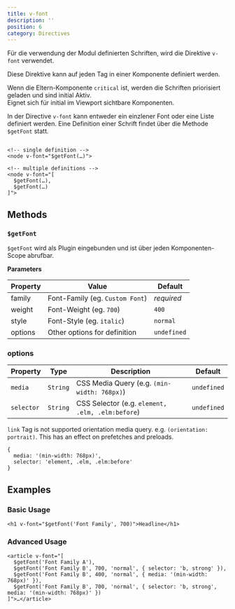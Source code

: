```yaml
---
title: v-font
description: ''
position: 6
category: Directives
---
```


Für die verwendung der Modul definierten Schriften, wird die Direktive `v-font` verwendet.

Diese Direktive kann auf jeden Tag in einer Komponente definiert werden. 

<alert>
Wenn die Eltern-Komponente <code>critical</code> ist, werden die Schriften priorisiert geladen und sind initial Aktiv.<br>
Eignet sich für initial im Viewport sichtbare Komponenten.
</alert>

In der Directive `v-font` kann entweder ein einzlener Font oder eine Liste definiert werden. Eine Definition einer Schrift findet über die Methode `$getFont` statt.

```html[example]

<!-- single definition -->
<node v-font="$getFont(…)">

<!-- multiple definitions -->
<node v-font="[
  $getFont(…),
  $getFont(…)
]">

```

## Methods
### `$getFont`

`$getFont` wird als Plugin eingebunden und ist über jeden Komponenten-Scope abrufbar. 

**Parameters**

| Property | Value                           | Default     |
| -------- | ------------------------------- | ----------- |
| family   | Font-Family (eg. `Custom Font`) | *required*  |
| weight   | Font-Weight (eg. `700`)         | `400`       |
| style    | Font-Style (eg. `italic`)       | `normal`    |
| options  | Other options for definition    | `undefined` |


### options

| Property   | Type     | Description                                      | Default     |
| ---------- | -------- | ------------------------------------------------ | ----------- |
| `media`    | `String` | CSS Media Query (e.g. `(min-width: 768px)`)      | `undefined` |
| `selector` | `String` | CSS Selector (e.g. `element, .elm, .elm:before`) | `undefined` |


<alert>
<code>link</code> Tag is not supported orientation media query. e.g. <code>(orientation: portrait)</code>.
This has an effect on prefetches and preloads.
</alert>

```js[example]
{
  media: '(min-width: 768px)',
  selector: 'element, .elm, .elm:before'
}
```

## Examples

### Basic Usage

```vue[Example]
<h1 v-font="$getFont('Font Family', 700)">Headline</h1>
```
### Advanced Usage

```vue[Example]
<article v-font="[
  $getFont('Font Family A'),
  $getFont('Font Family B', 700, 'normal', { selector: 'b, strong' }),
  $getFont('Font Family B', 400, 'normal', { media: '(min-width: 768px)' }),
  $getFont('Font Family B', 700, 'normal', { selector: 'b, strong', media: '(min-width: 768px)' })
]">…</article>
```
